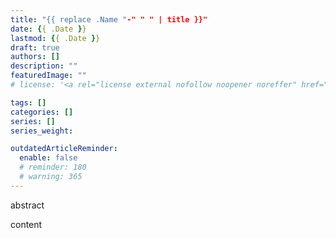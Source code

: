 ```yaml
---
title: "{{ replace .Name "-" " " | title }}"
date: {{ .Date }}
lastmod: {{ .Date }}
draft: true
authors: []
description: ""
featuredImage: ""
# license: '<a rel="license external nofollow noopener noreffer" href="https://creativecommons.org/licenses/by-nc/4.0/" target="_blank">CC BY-NC 4.0</a>'

tags: []
categories: []
series: []
series_weight: 

outdatedArticleReminder:
  enable: false
  # reminder: 180
  # warning: 365
---
```


abstract

<!--more-->

content

